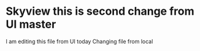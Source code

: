 # Skyview this is second change from UI master
I am editing this file from UI today
Changing file from local
